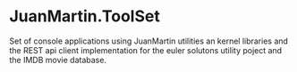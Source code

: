 # JuanMartin.ToolSet
Set of console applications using JuanMartin utilities an kernel libraries and the REST api client implementation for the euler solutons utility poject and the IMDB movie database.
